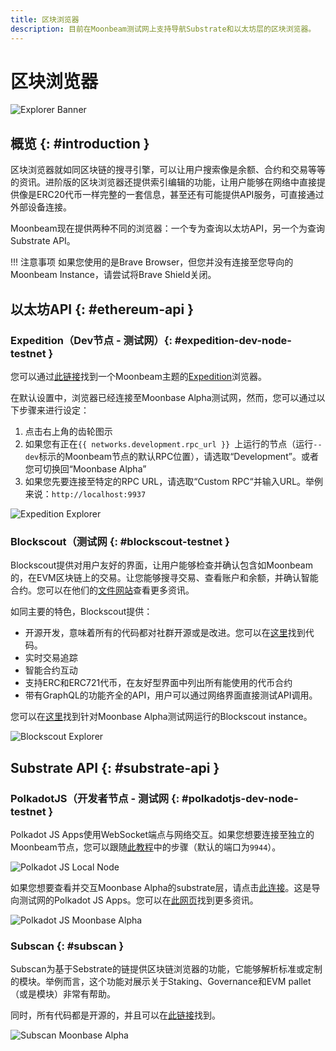 ```yaml
---
title: 区块浏览器
description: 目前在Moonbeam测试网上支持导航Substrate和以太坊层的区块浏览器。
---
```

# 区块浏览器

![Explorer Banner](/images/explorers/explorers-banner.png)

## 概览 {: #introduction } 

区块浏览器就如同区块链的搜寻引擎，可以让用户搜索像是余额、合约和交易等等的资讯。进阶版的区块浏览器还提供索引编辑的功能，让用户能够在网络中直接提供像是ERC20代币一样完整的一套信息，甚至还有可能提供API服务，可直接通过外部设备连接。

Moonbeam现在提供两种不同的浏览器：一个专为查询以太坊API，另一个为查询Substrate API。

!!! 注意事项
    如果您使用的是Brave Browser，但您并没有连接至您导向的Moonbeam Instance，请尝试将Brave Shield关闭。

## 以太坊API {: #ethereum-api } 

### Expedition（Dev节点 - 测试网）{: #expedition-dev-node-testnet } 

您可以通过[此链接](https://moonbeam-explorer.netlify.app/)找到一个Moonbeam主题的[Expedition](https://github.com/etclabscore/expedition)浏览器。

在默认设置中，浏览器已经连接至Moonbase Alpha测试网，然而，您可以通过以下步骤来进行设定：

 1. 点击右上角的齿轮图示
 2. 如果您有正在`{{ networks.development.rpc_url }} `上运行的节点（运行`--dev`标示的Moonbeam节点的默认RPC位置），请选取“Development”。或者您可切换回“Moonbase Alpha”
 3. 如果您先要连接至特定的RPC URL，请选取“Custom RPC“并输入URL。举例来说：`http://localhost:9937`  

![Expedition Explorer](/images/explorers/explorers-images-1.png)

### Blockscout（测试网 {: #blockscout-testnet } 

Blockscout提供对用户友好的界面，让用户能够检查并确认包含如Moonbeam的，在EVM区块链上的交易。让您能够搜寻交易、查看账户和余额，并确认智能合约。您可以在他们的[文件网站](https://docs.blockscout.com/)查看更多资讯。

如同主要的特色，Blockscout提供：

 - 开源开发，意味着所有的代码都对社群开源或是改进。您可以在[这里](https://github.com/blockscout/blockscout)找到代码。
 - 实时交易追踪
 - 智能合约互动
 - 支持ERC和ERC721代币，在友好型界面中列出所有能使用的代币合约
 - 带有GraphQL的功能齐全的API，用户可以通过网络界面直接测试API调用。

您可以在[这里](https://moonbase-blockscout.testnet.moonbeam.network/)找到针对Moonbase Alpha测试网运行的Blockscout instance。

![Blockscout Explorer](/images/explorers/explorers-images-2.png)

## Substrate API {: #substrate-api } 

### PolkadotJS（开发者节点 - 测试网 {: #polkadotjs-dev-node-testnet } 

Polkadot JS Apps使用WebSocket端点与网络交互。如果您想要连接至独立的Moonbeam节点，您可以跟随[此教程](/getting-started/local-node/setting-up-a-node/#connecting-polkadot-js-apps-to-a-local-moonbeam-node)中的步骤（默认的端口为`9944`）。

![Polkadot JS Local Node](/images/explorers/explorers-images-3.png)

如果您想要查看并交互Moonbase Alpha的substrate层，请点击[此连接](https://polkadot.js.org/apps/?rpc=wss%3A%2F%2Fwss.testnet.moonbeam.network#/explorer)。这是导向测试网的Polkadot JS Apps。您可以在[此网页](/integrations/wallets/polkadotjs/)找到更多资讯。

![Polkadot JS Moonbase Alpha](/images/explorers/explorers-images-4.png)

### Subscan {: #subscan } 

Subscan为基于Sebstrate的链提供区块链浏览器的功能，它能够解析标准或定制的模块。举例而言，这个功能对展示关于Staking、Governance和EVM pallet（或是模块）非常有帮助。

同时，所有代码都是开源的，并且可以在[此链接](https://github.com/itering/subscan-essentials)找到。

![Subscan Moonbase Alpha](/images/explorers/explorers-images-5.png)